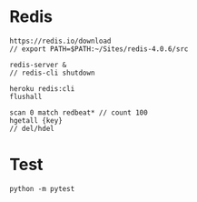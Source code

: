 # Redis

	https://redis.io/download
	// export PATH=$PATH:~/Sites/redis-4.0.6/src

	redis-server &
	// redis-cli shutdown

	heroku redis:cli
	flushall

	scan 0 match redbeat* // count 100
	hgetall {key}
	// del/hdel

# Test

	python -m pytest
